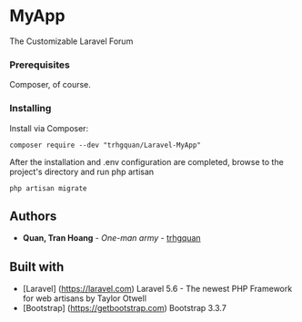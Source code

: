 # MyApp
The Customizable Laravel Forum

### Prerequisites
Composer, of course.

### Installing
Install via Composer:

```
composer require --dev "trhgquan/Laravel-MyApp"
```

After the installation and .env configuration are completed, browse to the project's directory and run php artisan
```
php artisan migrate
```  

## Authors
* **Quan, Tran Hoang** - *One-man army* - [trhgquan](https://github.com/trhgquan)

## Built with
* [Laravel] (https://laravel.com) Laravel 5.6 - The newest PHP Framework for web artisans by Taylor Otwell
* [Bootstrap] (https://getbootstrap.com) Bootstrap 3.3.7
